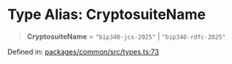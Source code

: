 # Type Alias: CryptosuiteName

> **CryptosuiteName** = `"bip340-jcs-2025"` \| `"bip340-rdfc-2025"`

Defined in: [packages/common/src/types.ts:73](https://github.com/dcdpr/did-btcr2-js/blob/c82bc5c69016e1146a0c52c6e6b21621f5abd6d4/packages/common/src/types.ts#L73)
